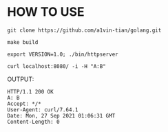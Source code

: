 # HOW TO USE
``` shell
git clone https://github.com/a1vin-tian/golang.git

make build 

export VERSION=1.0; ./bin/httpserver 

curl localhost:8080/ -i -H "A:B"

```
OUTPUT: 
``` shell
HTTP/1.1 200 OK
A: B
Accept: */*
User-Agent: curl/7.64.1
Date: Mon, 27 Sep 2021 01:06:31 GMT
Content-Length: 0
```

